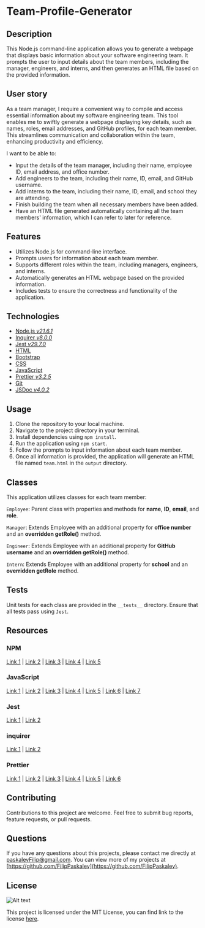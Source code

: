 # Team-Profile-Generator

## Description

This Node.js command-line application allows you to generate a webpage that displays basic information about your software engineering team. It prompts the user to input details about the team members, including the manager, engineers, and interns, and then generates an HTML file based on the provided information.

## User story

As a team manager, I require a convenient way to compile and access essential information about my software engineering team. This tool enables me to swiftly generate a webpage displaying key details, such as names, roles, email addresses, and GitHub profiles, for each team member. This streamlines communication and collaboration within the team, enhancing productivity and efficiency.

I want to be able to:

- Input the details of the team manager, including their name, employee ID, email address, and office number.
- Add engineers to the team, including their name, ID, email, and GitHub username.
- Add interns to the team, including their name, ID, email, and school they are attending.
- Finish building the team when all necessary members have been added.
- Have an HTML file generated automatically containing all the team members' information, which I can refer to later for reference.

## Features

- Utilizes Node.js for command-line interface.
- Prompts users for information about each team member.
- Supports different roles within the team, including managers, engineers, and interns.
- Automatically generates an HTML webpage based on the provided information.
- Includes tests to ensure the correctness and functionality of the application.

## Technologies
- [Node.js *v21.6.1*](https://nodejs.org/en)
- [Inquirer *v8.0.0*](https://www.npmjs.com/package/inquirer/v/8.0.0#documentation)
- [Jest *v29.7.0*](https://jestjs.io/)
- [HTML](https://html.com/)
- [Bootstrap](https://getbootstrap.com/)
- [CSS](https://www.w3.org/Style/CSS/Overview.en.html)
- [JavaScript](https://www.javascript.com/)
- [Prettier *v3.2.5*](https://prettier.io/)
- [Git](https://git-scm.com/)
- [JSDoc *v4.0.2*](https://jsdoc.app/)

## Usage

1. Clone the repository to your local machine.
2. Navigate to the project directory in your terminal.
3. Install dependencies using ```npm install```.
4. Run the application using ```npm start```.
5. Follow the prompts to input information about each team member.
6. Once all information is provided, the application will generate an HTML file named ```team.html``` in the ```output``` directory.

## Classes
This application utilizes classes for each team member:

```Employee```: Parent class with properties and methods for **name**, **ID**, **email**, and **role**.

```Manager```: Extends Employee with an additional property for **office number** and an **overridden getRole()** method.

```Engineer```: Extends Employee with an additional property for **GitHub username** and an **overridden getRole()** method.

```Intern```: Extends Employee with an additional property for **school** and an **overridden getRole** method.

## Tests

Unit tests for each class are provided in the ```__tests__``` directory. Ensure that all tests pass using ```Jest```.

## Resources

### NPM

[Link 1](https://www.geeksforgeeks.org/introduction-to-npm-scripts) | 
[Link 2](https://docs.npmjs.com/cli/v10/using-npm/scripts) | 
[Link 3](https://docs.npmjs.com/cli/v6/commands/npm-test) | 
[Link 4](https://docs.npmjs.com/cli/v6/commands/npm-start) | 
[Link 5](https://www.knowledgehut.com/blog/web-development/package-json-scripts-node-js)

### JavaScript

[Link 1](https://www.sohamkamani.com/javascript/enums/) | 
[Link 2](https://developer.mozilla.org/en-US/docs/Web/JavaScript/Reference/Classes/constructor) | 
[Link 3](https://developer.mozilla.org/en-US/docs/Web/JavaScript/Guide/Using_classes) | 
[Link 4](https://developer.mozilla.org/en-US/docs/Web/JavaScript/Reference/Classes) | 
[Link 5](https://developer.mozilla.org/en-US/docs/Web/JavaScript/Reference/Functions/set) | 
[Link 6](https://developer.mozilla.org/en-US/docs/Web/JavaScript/Reference/Classes/Static_initialization_blocks) | 
[Link 7](https://developer.mozilla.org/en-US/docs/Web/JavaScript/Reference/Classes/constructor#examples)

### Jest

[Link 1](https://jestjs.io/docs/cli#--testnamepatternregex) | 
[Link 2](https://jestjs.io/docs/configuration) 

### inquirer

[Link 1](https://github.com/sboudrias/Inquirer.js) | 
[Link 2](https://www.npmjs.com/package/inquirer/v/8.0.0) 

### Prettier

[Link 1](https://prettier.io/docs/en/configuration.html) | 
[Link 2](https://prettier.io/docs/en/options.html#print-width) | 
[Link 3](https://prettier.io/docs/en/options.) | 
[Link 4](html#:~:text=For%20readability%20we%20recommend%20against,up%20long%20lines%20for%20readability.) | 
[Link 5](https://stackoverflow.com/questions/45404823/how-to-remove-semicolons-in-prettier) | 
[Link 6](https://prettier.io/docs/en/ignore.html) 

## Contributing

Contributions to this project are welcome. Feel free to submit bug reports, feature requests, or pull requests.

## Questions

If you have any questions about this projects, please contact me directly at paskalevFilip@gmail.com. You can view more of my projects at [https://github.com/FilipPaskalev](https://github.com/FilipPaskalev).

## License

<img title="a title" alt="Alt text" src="./readme/mit-photo.png">

This project is licensed under the MIT License, you can find link to the license  [here](https://github.com/FilipPaskalev/Team-Profile-Generator/blob/main/LICENSE).